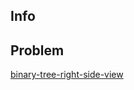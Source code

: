 ## Info

## Problem
[binary-tree-right-side-view](https://leetcode.com/problems/binary-tree-right-side-view/)